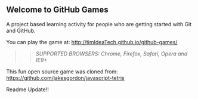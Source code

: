 ## Welcome to GitHub Games

A project based learning activity for people who are getting started with Git and GitHub.

You can play the game at: http://timIdeaTech.github.io/github-games/

>> _*SUPPORTED BROWSERS*: Chrome, Firefox, Safari, Opera and IE9+_

This fun open source game was cloned from: https://github.com/jakesgordon/javascript-tetris

Readme Update!!
